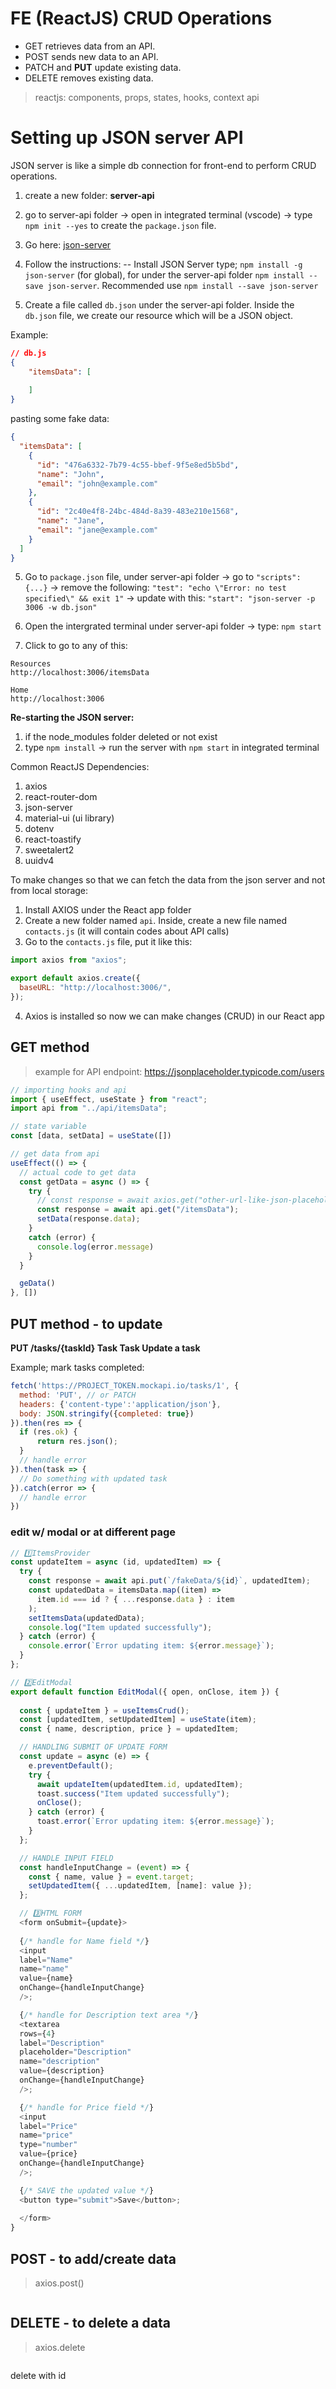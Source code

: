 # FE (ReactJS) CRUD Operations

- GET retrieves data from an API.
- POST sends new data to an API.
- PATCH and **PUT** update existing data.
- DELETE removes existing data.

> reactjs: components, props, states, hooks, context api

# Setting up JSON server API

JSON server is like a simple db connection for front-end to perform CRUD operations.

1. create a new folder: **server-api**

2. go to server-api folder → open in integrated terminal (vscode) → type `npm init --yes` to create the `package.json` file.

3. Go here: [json-server](https://www.npmjs.com/package/json-server)

4. Follow the instructions:
-- Install JSON Server type; `npm install -g json-server` (for global), for under the server-api folder `npm install --save json-server`. Recommended use `npm install --save json-server`

1. Create a file called `db.json` under the server-api folder. Inside the `db.json` file, we create our resource which will be a JSON object.

Example:

```json
// db.js
{
    "itemsData": [
        
    ]
}
```

pasting some fake data:

```json
{
  "itemsData": [
    {
      "id": "476a6332-7b79-4c55-bbef-9f5e8ed5b5bd",
      "name": "John",
      "email": "john@example.com"
    },
    {
      "id": "2c40e4f8-24bc-484d-8a39-483e210e1568",
      "name": "Jane",
      "email": "jane@example.com"
    }
  ]
}
```

5. Go to `package.json` file, under server-api folder → go to `"scripts": {...}` → remove the following: `"test": "echo \"Error: no test specified\" && exit 1"` → update with this: `"start": "json-server -p 3006 -w db.json"`

6. Open the intergrated terminal under server-api folder → type: `npm start`

7. Click to go to any of this:

```shell
Resources
http://localhost:3006/itemsData

Home
http://localhost:3006
```

**Re-starting the JSON server:**

1. if the node_modules folder deleted or not exist
2. type `npm install` → run the server with `npm start` in integrated terminal

Common ReactJS Dependencies:

1. axios
2. react-router-dom
3. json-server
4. material-ui (ui library)
5. dotenv
6. react-toastify
7. sweetalert2
8. uuidv4

To make changes so that we can fetch the data from the json server and not from local storage:

1. Install AXIOS under the React app folder
2. Create a new folder named `api`. Inside, create a new file named `contacts.js` (it will contain codes about API calls)
3. Go to the `contacts.js` file, put it like this:

```javascript
import axios from "axios";

export default axios.create({
  baseURL: "http://localhost:3006/",
});
```

4. Axios is installed so now we can make changes (CRUD) in our React app

## GET method

> example for API endpoint: https://jsonplaceholder.typicode.com/users

```javascript
// importing hooks and api
import { useEffect, useState } from "react";
import api from "../api/itemsData";

// state variable
const [data, setData] = useState([])

// get data from api
useEffect(() => {
  // actual code to get data
  const getData = async () => {
    try {
      // const response = await axios.get("other-url-like-json-placeholder");
      const response = await api.get("/itemsData");
      setData(response.data);
    }
    catch (error) {
      console.log(error.message)
    }
  }

  geData()
}, [])
```

## PUT method - to update

**PUT	/tasks/{taskId}	Task	Task	Update a task**

Example; mark tasks completed:

```javascript
fetch('https://PROJECT_TOKEN.mockapi.io/tasks/1', {
  method: 'PUT', // or PATCH
  headers: {'content-type':'application/json'},
  body: JSON.stringify({completed: true})
}).then(res => {
  if (res.ok) {
      return res.json();
  }
  // handle error
}).then(task => {
  // Do something with updated task
}).catch(error => {
  // handle error
})
```

### edit w/ modal or at different page

```javascript
// 1️⃣ItemsProvider
const updateItem = async (id, updatedItem) => {
  try {
    const response = await api.put(`/fakeData/${id}`, updatedItem);
    const updatedData = itemsData.map((item) =>
      item.id === id ? { ...response.data } : item
    );
    setItemsData(updatedData);
    console.log("Item updated successfully");
  } catch (error) {
    console.error(`Error updating item: ${error.message}`);
  }
};

// 2️⃣EditModal
export default function EditModal({ open, onClose, item }) {
  
  const { updateItem } = useItemsCrud();
  const [updatedItem, setUpdatedItem] = useState(item);
  const { name, description, price } = updatedItem;

  // HANDLING SUBMIT OF UPDATE FORM
  const update = async (e) => {
    e.preventDefault();
    try {
      await updateItem(updatedItem.id, updatedItem);
      toast.success("Item updated successfully");
      onClose();
    } catch (error) {
      toast.error(`Error updating item: ${error.message}`);
    }
  };

  // HANDLE INPUT FIELD
  const handleInputChange = (event) => {
    const { name, value } = event.target;
    setUpdatedItem({ ...updatedItem, [name]: value });
  };

  // 3️⃣HTML FORM
  <form onSubmit={update}>
  
  {/* handle for Name field */}
  <input
  label="Name"
  name="name"
  value={name}
  onChange={handleInputChange}
  />;

  {/* handle for Description text area */}
  <textarea
  rows={4}
  label="Description"
  placeholder="Description"
  name="description"
  value={description}
  onChange={handleInputChange}
  />;

  {/* handle for Price field */}
  <input
  label="Price"
  name="price"
  type="number"
  value={price}
  onChange={handleInputChange}
  />;

  {/* SAVE the updated value */}
  <button type="submit">Save</button>;
  
  </form>
}
```

## POST - to add/create data

> axios.post()

```javascript

```

## DELETE - to delete a data

> axios.delete

```javascript

```

delete with id
